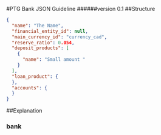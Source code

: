 #PTG Bank JSON Guideline
######version 0.1
##Structure

```json
{
  "name": "The Name",
  "financial_entity_id": null,
  "main_currency_id": "currency_cad",
  "reserve_ratio": 0.054,
  "deposit_products": [
    {
      "name": "Small amount "
    }
  ],
  "loan_product": {
  },
  "accounts": {
  }
}
```
##Explanation
### bank